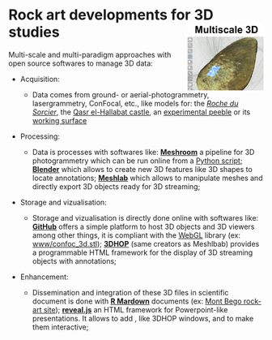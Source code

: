 # **Rock art** developments for 3D studies<img src="www/prj_rockart.png" width='150px' align="right"/>

Multi-scale and multi-paradigm approaches with open source softwares to manage 3D data:

* Acquisition:
    - Data comes from ground- or aerial-photogrammetry, lasergrammetry, ConFocal, etc., like models for: the [*Roche du Sorcier*](https://zoometh.github.io/3DHOP/minimal/8_2_34.html), the [Qasr el-Hallabat castle](https://eamena-oxford.github.io/reveal.js/#/3/2), an [experimental peeble](https://zoometh.github.io/3DHOP/minimal/lithic_tool.html) or its [working surface](https://zoometh.github.io/3DHOP/minimal/lithic_tool_cf.html)

* Processing:
    - Data is processes with softwares like: [**Meshroom**](https://meshroom-manual.readthedocs.io/en/latest/) a pipeline for 3D photogrammetry which can be run online from a [Python script](https://github.com/zoometh/rockart/blob/main/MeshroomColab_3dapaame.ipynb); [**Blender**](https://www.blender.org/) which allows to create new 3D features like 3D shapes to locate annotations; [**Meshlab**](https://www.meshlab.net/) which allows to manipulate meshes and directly export 3D objects ready for 3D streaming;

* Storage and vizualisation:
    - Storage and vizualisation is directly done online with softwares like: [**GitHub**](https://github.com/topics/3d) offers a simple platform to host 3D objects and 3D viewers among other things, it is compliant with the [WebGL](https://get.webgl.org/) library (ex: [www/confoc_3d.stl](https://github.com/zoometh/rockart/blob/main/www/confoc_3d.stl)); [**3DHOP**](https://3dhop.net/) (same creators as Meshlbab)   provides a programmable HTML framework for the display of 3D streaming objects with annotations;

* Enhancement:
    - Dissemination and integration of these 3D files in scientific document is done with [**R Mardown**](https://rmarkdown.rstudio.com/) documents (ex: [Mont Bego rock-art site](https://zoometh.github.io/rockart/));  [**reveal.js**](https://revealjs.com/) an HTML framework for Powerpoint-like presentations. It allows to add <iframes>, like 3DHOP windows, and to make them interactive;
  
  